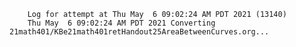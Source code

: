        Log for attempt at Thu May  6 09:02:24 AM PDT 2021 (13140)
        Thu May  6 09:02:24 AM PDT 2021 Converting 21math401/KBe21math401retHandout25AreaBetweenCurves.org...
